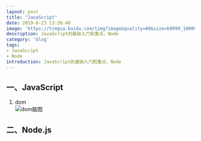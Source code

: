 ```yaml
---
layout: post
title: "JavaScript"
date: 2019-8-23 13:26:40
image: 'https://timgsa.baidu.com/timg?image&quality=80&size=b9999_10000&sec=1567052365369&di=0312ebcfd4ff246fbd6d05167d0028b0&imgtype=0&src=http%3A%2F%2Fstatic.open-open.com%2Fnews%2FuploadImg%2F20150930%2F20150930102200_733.png'
description: JavaScript的基础入门和重点，Node
category: 'blog'
tags:
- JavaScript
- Node
introduction: JavaScript的基础入门和重点，Node
---
```


## 一、JavaScript
1. dom  
![dom脑图](https://atts.w3cschool.cn/attachments/image/20160809/1470709730442234.gif)

## 二、Node.js







